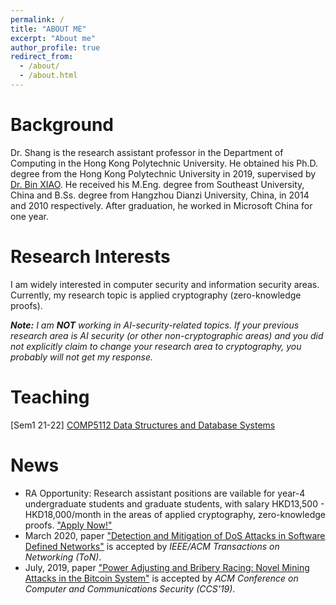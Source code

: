```yaml
---
permalink: /
title: "ABOUT ME"
excerpt: "About me"
author_profile: true
redirect_from: 
  - /about/
  - /about.html
---
```


Background
======

Dr. Shang is the research assistant professor in the Department of Computing in the Hong Kong Polytechnic University. He obtained his Ph.D. degree from the Hong Kong Polytechnic University in 2019, supervised by [Dr. Bin XIAO](https://www4.comp.polyu.edu.hk/~csbxiao/). He received his M.Eng. degree from Southeast University, China and B.Ss. degree from Hangzhou Dianzi University, China, in 2014 and 2010 respectively. After graduation, he worked in Microsoft China for one year.

Research Interests
======
I am widely interested in computer security and information security areas. Currently, my research topic is applied cryptography (zero-knowledge proofs).

_**Note:** I am **NOT** working in AI-security-related topics. If your previous research area is AI security (or other non-cryptographic areas) and you did not explicitly claim to change your research area to cryptography, you probably will not get my response._

Teaching
======
[Sem1 21-22] [COMP5112 Data Structures and Database Systems](https://www.comp.polyu.edu.hk/files/COMP5112_Data_Structures_and_Database_Systems_Mar_2019.pdf)

News
======
- RA Opportunity: Research assistant positions are vailable for year-4 undergraduate students and graduate students, with salary HKD13,500 - HKD18,000/month in the areas of applied cryptography, zero-knowledge proofs. ["Apply Now!"](shanggao@comp.polyu.edu.hk)
- March 2020, paper ["Detection and Mitigation of DoS Attacks in Software Defined Networks"](https://www4.comp.polyu.edu.hk/~shanggao/publications/Detection_and_Mitigation_of_DoS_Attacks_in_Software_Defined_Networks.pdf) is accepted by _IEEE/ACM Transactions on Networking (ToN)_.
- July, 2019, paper ["Power Adjusting and Bribery Racing: Novel Mining Attacks in the Bitcoin System"](https://www4.comp.polyu.edu.hk/~shanggao/publications/Power_Adjusting_and_Bribery_Racing_Novel_Mining_Attacks_in_the_Bitcoin_System.pdf) is accepted by _ACM Conference on Computer and Communications Security (CCS'19)_.
